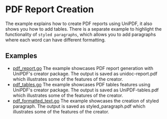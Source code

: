 # PDF Report Creation

The example explains how to create PDF reports using UniPDF, it also shows you how to add tables. There is a separate example to highlight the functionality of `styled paragraphs`, which allows you to add paragraphs where each word can have different formatting.  

## Examples

- [pdf_report.go](pdf_report.go) The example showcases PDF report generation with UniPDF's creator package. The output is saved as unidoc-report.pdf which illustrates some of the features of the creator.
- [pdf_tables.go](pdf_tables.go) The example showcases PDF tables features using UniPDF's creator package. The output is saved as UniPDF-tables.pdf which illustrates some of the features of the creator.
- [pdf_formatted_text.go](styled_par.go) The example showcases the creation of styled paragraph. The output is saved as styled_paragraph.pdf which illustrates some of the features of the creator.
